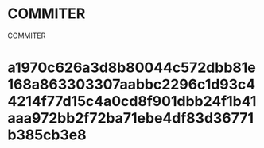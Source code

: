 # COMMITER
COMMITER






# a1970c626a3d8b80044c572dbb81e168a863303307aabbc2296c1d93c44214f77d15c4a0cd8f901dbb24f1b41aaa972bb2f72ba71ebe4df83d36771b385cb3e8
